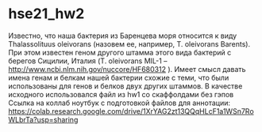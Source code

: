 # hse21_hw2  
Известно, что наша бактерия из Баренцева моря относится к виду Thalassolituus oleivorans (назовем ее, например, T. oleivorans Barents). При этом известен геном другого штамма этого вида бактерий с берегов Сицилии, Италия (T. oleivorans MIL-1 – http://www.ncbi.nlm.nih.gov/nuccore/HF680312 ). Имеет смысл давать имена генам и белкам нашей бактерии схожие с теми, что были использованы для генов и белков двух других штаммов.
В качестве исходного использовался файл из hw1 со скаффолдами без гэпов  
Ссылка на коллаб ноутбук с подготовкой файлов для аннотации: https://colab.research.google.com/drive/1XrYAG2zt13QQqHLcF1a1WSn7RoWLbrTa?usp=sharing
